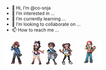 - 👋 Hi, I’m @co-snja
- 👀 I’m interested in ...
- 🌱 I’m currently learning ...
- 💞️ I’m looking to collaborate on ...
- 📫 How to reach me ...
<img src="/hilbert.png">
<img src="/hilda.png">
<img src="/nate-b2w2-final.png">
<img src="/rosa-b2w2-final.png">
<img src="/red-hgss-final.png">
<!---
co-snja/co-snja is a ✨ special ✨ repository because its `README.md` (this file) appears on your GitHub profile.
You can click the Preview link to take a look at your changes.
--->
